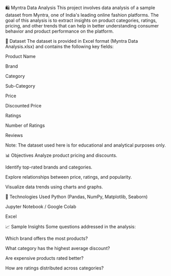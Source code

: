 🛍️ Myntra Data Analysis
This project involves data analysis of a sample dataset from Myntra, one of India's leading online fashion platforms. The goal of this analysis is to extract insights on product categories, ratings, pricing, and other trends that can help in better understanding consumer behavior and product performance on the platform.

📁 Dataset
The dataset is provided in Excel format (Myntra Data Analysis.xlsx) and contains the following key fields:

Product Name

Brand

Category

Sub-Category

Price

Discounted Price

Ratings

Number of Ratings

Reviews

Note: The dataset used here is for educational and analytical purposes only.

📊 Objectives
Analyze product pricing and discounts.

Identify top-rated brands and categories.

Explore relationships between price, ratings, and popularity.

Visualize data trends using charts and graphs.

📌 Technologies Used
Python (Pandas, NumPy, Matplotlib, Seaborn)

Jupyter Notebook / Google Colab

Excel

📈 Sample Insights
Some questions addressed in the analysis:

Which brand offers the most products?

What category has the highest average discount?

Are expensive products rated better?

How are ratings distributed across categories?
